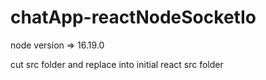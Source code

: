 # chatApp-reactNodeSocketIo

node version => 16.19.0

cut src folder and replace into initial react src folder
